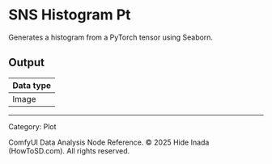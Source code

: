 # SNS Histogram Pt
Generates a histogram from a PyTorch tensor using Seaborn.

## Output
| Data type |
|---|
| Image |

<HR>
Category: Plot

ComfyUI Data Analysis Node Reference. © 2025 Hide Inada (HowToSD.com). All rights reserved.
